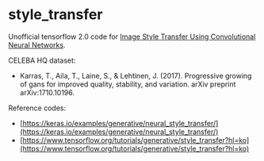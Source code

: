 # style_transfer

Unofficial tensorflow 2.0 code for [Image Style Transfer Using Convolutional Neural Networks](https://www.tensorflow.org/tutorials/generative/style_transfer?hl=ko).

CELEBA HQ dataset:
- Karras, T., Aila, T., Laine, S., & Lehtinen, J. (2017). Progressive growing of gans for improved quality, stability, and variation. arXiv preprint arXiv:1710.10196.

Reference codes:
- [https://keras.io/examples/generative/neural_style_transfer/](https://keras.io/examples/generative/neural_style_transfer/)
- [https://www.tensorflow.org/tutorials/generative/style_transfer?hl=ko](https://www.tensorflow.org/tutorials/generative/style_transfer?hl=ko)